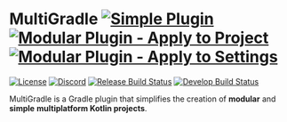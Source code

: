 # MultiGradle [![Simple Plugin](https://img.shields.io/maven-metadata/v?label=simple&metadataUrl=https%3A%2F%2Fplugins.gradle.org%2Fm2%2Fnet%2Fpearx%2Fmultigradle%2Fsimple%2Fproject%2Fnet.pearx.multigradle.simple.project.gradle.plugin%2Fmaven-metadata.xml)](https://plugins.gradle.org/plugin/net.pearx.multigradle.simple.project) [![Modular Plugin - Apply to Project](https://img.shields.io/maven-metadata/v?label=modular%20%28project%29&metadataUrl=https%3A%2F%2Fplugins.gradle.org%2Fm2%2Fnet%2Fpearx%2Fmultigradle%2Fmodular%2Fproject%2Fnet.pearx.multigradle.modular.project.gradle.plugin%2Fmaven-metadata.xml)](https://plugins.gradle.org/plugin/net.pearx.multigradle.modular.project) [![Modular Plugin - Apply to Settings](https://img.shields.io/maven-metadata/v?label=modular%20%28settings%29&metadataUrl=https%3A%2F%2Fplugins.gradle.org%2Fm2%2Fnet%2Fpearx%2Fmultigradle%2Fmodular%2Fsettings%2Fnet.pearx.multigradle.modular.settings.gradle.plugin%2Fmaven-metadata.xml)](https://plugins.gradle.org/plugin/net.pearx.multigradle.modular.settings)
[![License](https://img.shields.io/github/license/pearxteam/multigradle.svg)](https://raw.githubusercontent.com/pearxteam/multigradle/master/LICENSE.TXT)
[![Discord](https://img.shields.io/discord/136085738151346176.svg?logo=discord&logoColor=white)](https://discord.gg/q9cX9QE)
[![Release Build Status](https://img.shields.io/jenkins/build/https/ci.pearx.net/job/pearxteam/job/multigradle/job/master.svg?label=build%20%5Bmaster%5D&logo=jenkins&logoColor=white)](https://ci.pearx.net/job/pearxteam/job/multigradle/job/master/)
[![Develop Build Status](https://img.shields.io/jenkins/build/https/ci.pearx.net/job/pearxteam/job/multigradle/job/develop.svg?label=build%20%5Bdevelop%5D&logo=jenkins&logoColor=white)](https://ci.pearx.net/job/pearxteam/job/multigradle/job/develop/)

MultiGradle is a Gradle plugin that simplifies the creation of **modular** and **simple** **multiplatform Kotlin projects**.